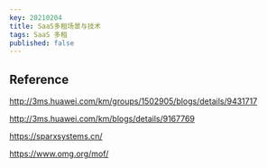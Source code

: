 ```yaml
---
key: 20210204
title: SaaS多租场景与技术
tags: SaaS 多租
published: false
---
```




## Reference

http://3ms.huawei.com/km/groups/1502905/blogs/details/9431717

http://3ms.huawei.com/km/blogs/details/9167769

https://sparxsystems.cn/

https://www.omg.org/mof/